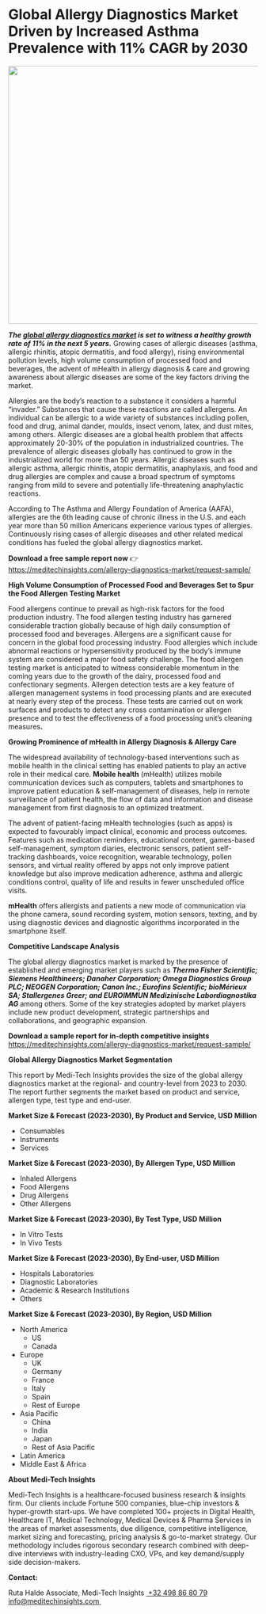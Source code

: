 <H1> Global Allergy Diagnostics Market Driven by Increased Asthma Prevalence with 11% CAGR by 2030 </H1>
<img class="alignnone size-full wp-image-1648" src="http://dailyinvestorhub.com/wp-content/uploads/2025/04/Allergy-Diagnostics-Market.png" alt="" width="837" height="521" />

<strong><em>The </em></strong><a href="http://meditechinsights.com/allergy-diagnostics-market/"><strong><em>global allergy diagnostics market</em></strong></a><strong><em> is set to witness a healthy growth rate of 11% in the next 5 years.</em></strong> Growing cases of allergic diseases (asthma, allergic rhinitis, atopic dermatitis, and food allergy), rising environmental pollution levels, high volume consumption of processed food and beverages, the advent of mHealth in allergy diagnosis &amp; care and growing awareness about allergic diseases are some of the key factors driving the market.

Allergies are the body’s reaction to a substance it considers a harmful “invader.” Substances that cause these reactions are called allergens. An individual can be allergic to a wide variety of substances including pollen, food and drug, animal dander, moulds, insect venom, latex, and dust mites, among others. Allergic diseases are a global health problem that affects approximately 20-30% of the population in industrialized countries. The prevalence of allergic diseases globally has continued to grow in the industrialized world for more than 50 years. Allergic diseases such as allergic asthma, allergic rhinitis, atopic dermatitis, anaphylaxis, and food and drug allergies are complex and cause a broad spectrum of symptoms ranging from mild to severe and potentially life-threatening anaphylactic reactions.

According to The Asthma and Allergy Foundation of America (AAFA), allergies are the 6th leading cause of chronic illness in the U.S. and each year more than 50 million Americans experience various types of allergies. Continuously rising cases of allergic diseases and other related medical conditions has fueled the global allergy diagnostics market.

<strong>Download a free sample report now</strong> 👉
<a href="https://meditechinsights.com/allergy-diagnostics-market/request-sample/">https://meditechinsights.com/allergy-diagnostics-market/request-sample/</a>

<strong>High Volume Consumption of Processed Food and Beverages Set to Spur the Food Allergen Testing Market</strong>

Food allergens continue to prevail as high-risk factors for the food production industry. The food allergen testing industry has garnered considerable traction globally because of high daily consumption of processed food and beverages. Allergens are a significant cause for concern in the global food processing industry. Food allergies which include abnormal reactions or hypersensitivity produced by the body’s immune system are considered a major food safety challenge. The food allergen testing market is anticipated to witness considerable momentum in the coming years due to the growth of the dairy, processed food and confectionary segments. Allergen detection tests are a key feature of allergen management systems in food processing plants and are executed at nearly every step of the process. These tests are carried out on work surfaces and products to detect any cross contamination or allergen presence and to test the effectiveness of a food processing unit’s cleaning measures<strong>.</strong>

<strong>Growing Prominence of mHealth in Allergy Diagnosis &amp; Allergy Care</strong>

The widespread availability of technology-based interventions such as mobile health in the clinical setting has enabled patients to play an active role in their medical care. <strong>Mobile health</strong> (mHealth) utilizes mobile communication devices such as computers, tablets and smartphones to improve patient education &amp; self-management of diseases, help in remote surveillance of patient health, the flow of data and information and disease management from first diagnosis to an optimized treatment.

The advent of patient-facing mHealth technologies (such as apps) is expected to favourably impact clinical, economic and process outcomes. Features such as medication reminders, educational content, games-based self-management, symptom diaries, electronic sensors, patient self-tracking dashboards, voice recognition, wearable technology, pollen sensors, and virtual reality offered by apps not only improve patient knowledge but also improve medication adherence, asthma and allergic conditions control, quality of life and results in fewer unscheduled office visits.

<strong>mHealth</strong> offers allergists and patients a new mode of communication via the phone camera, sound recording system, motion sensors, texting, and by using diagnostic devices and diagnostic algorithms incorporated in the smartphone itself.

<strong>Competitive Landscape Analysis</strong>

The global allergy diagnostics market is marked by the presence of established and emerging market players such as <strong><em>Thermo Fisher Scientific; Siemens Healthineers; Danaher Corporation; Omega Diagnostics Group PLC; NEOGEN Corporation; Canon Inc.; Eurofins Scientific; bioMérieux SA; Stallergenes Greer; and EUROIMMUN Medizinische Labordiagnostika AG </em></strong>among others. Some of the key strategies adopted by market players include new product development, strategic partnerships and collaborations, and geographic expansion.

<strong>Download a sample report for in-depth competitive insights
</strong><a href="https://meditechinsights.com/allergy-diagnostics-market/request-sample/">https://meditechinsights.com/allergy-diagnostics-market/request-sample/</a>

<strong>Global Allergy Diagnostics Market Segmentation</strong>

This report by Medi-Tech Insights provides the size of the global allergy diagnostics market at the regional- and country-level from 2023 to 2030. The report further segments the market based on product and service, allergen type, test type and end-user.

<strong>Market Size &amp; Forecast (2023-2030), By Product and Service, USD Million</strong>
<ul>
 	<li>Consumables</li>
 	<li>Instruments</li>
 	<li>Services</li>
</ul>
<strong>Market Size &amp; Forecast (2023-2030), By Allergen Type, USD Million</strong>
<ul>
 	<li>Inhaled Allergens</li>
 	<li>Food Allergens</li>
 	<li>Drug Allergens</li>
 	<li>Other Allergens</li>
</ul>
<strong>Market Size &amp; Forecast (2023-2030), By Test Type, USD Million</strong>
<ul>
 	<li>In Vitro Tests</li>
 	<li>In Vivo Tests</li>
</ul>
<strong>Market Size &amp; Forecast (2023-2030), By End-user, USD Million</strong>
<ul>
 	<li>Hospitals Laboratories</li>
 	<li>Diagnostic Laboratories</li>
 	<li>Academic &amp; Research Institutions</li>
 	<li>Others</li>
</ul>
<strong>Market Size &amp; Forecast (2023-2030), By Region, USD Million</strong>
<ul>
 	<li>North America
<ul>
 	<li>US</li>
 	<li>Canada</li>
</ul>
</li>
 	<li>Europe
<ul>
 	<li>UK</li>
 	<li>Germany</li>
 	<li>France</li>
 	<li>Italy</li>
 	<li>Spain</li>
 	<li>Rest of Europe</li>
</ul>
</li>
 	<li>Asia Pacific
<ul>
 	<li>China</li>
 	<li>India</li>
 	<li>Japan</li>
 	<li>Rest of Asia Pacific</li>
</ul>
</li>
 	<li>Latin America</li>
 	<li>Middle East &amp; Africa</li>
</ul>
<strong>About Medi-Tech Insights</strong>

Medi-Tech Insights is a healthcare-focused business research &amp; insights firm. Our clients include Fortune 500 companies, blue-chip investors &amp; hyper-growth start-ups. We have completed 100+ projects in Digital Health, Healthcare IT, Medical Technology, Medical Devices &amp; Pharma Services in the areas of market assessments, due diligence, competitive intelligence, market sizing and forecasting, pricing analysis &amp; go-to-market strategy. Our methodology includes rigorous secondary research combined with deep-dive interviews with industry-leading CXO, VPs, and key demand/supply side decision-makers.

<strong>Contact:</strong>

Ruta Halde
Associate, Medi-Tech Insights
<u> +32 498 86 80 79
</u><a href="mailto:info@meditechinsights.com">info@meditechinsights.com</a><u> </u>
